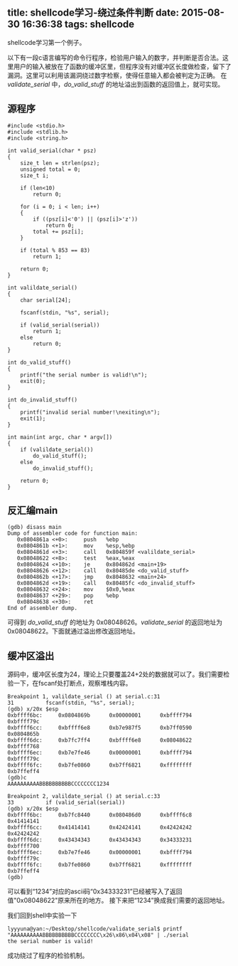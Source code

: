 title: shellcode学习-绕过条件判断
date: 2015-08-30 16:36:38
tags: shellcode
---

shellcode学习第一个例子。

以下有一段c语言编写的命令行程序，检验用户输入的数字，并判断是否合法。这里用户的输入被放在了函数的缓冲区里，但程序没有对缓冲区长度做检查，留下了漏洞。这里可以利用该漏洞绕过数字检察，使得任意输入都会被判定为正确。
在 _validate_serial_ 中，_do_valid_stuff_ 的地址溢出到函数的返回值上，就可实现。

## 源程序

    #include <stdio.h>
    #include <stdlib.h>
    #include <string.h>
    
    int valid_serial(char * psz)
    {
        size_t len = strlen(psz);
        unsigned total = 0;
        size_t i;
    
        if (len<10)
            return 0;
    
        for (i = 0; i < len; i++)
        {
            if ((psz[i]<'0') || (psz[i]>'z'))
                return 0;
            total += psz[i];
        }
    
        if (total % 853 == 83)
            return 1;
    
        return 0;    
    }
    
    int valildate_serial()
    {
        char serial[24];
    
        fscanf(stdin, "%s", serial);
    
        if (valid_serial(serial))
            return 1;
        else
            return 0;
    }
    
    int do_valid_stuff()
    {
        printf("the serial number is valid!\n");
        exit(0);
    }
    
    int do_invalid_stuff()
    {
        printf("invalid serial number!\nexiting\n");
        exit(1);
    }
    
    int main(int argc, char * argv[])
    {
        if (valildate_serial())
            do_valid_stuff();
        else
            do_invalid_stuff();
    
        return 0;
    }

## 反汇编main

    (gdb) disass main
    Dump of assembler code for function main:
       0x0804861a <+0>:     push   %ebp
       0x0804861b <+1>:     mov    %esp,%ebp
       0x0804861d <+3>:     call   0x804859f <valildate_serial>
       0x08048622 <+8>:     test   %eax,%eax
       0x08048624 <+10>:    je     0x804862d <main+19>
       0x08048626 <+12>:    call   0x80485de <do_valid_stuff>
       0x0804862b <+17>:    jmp    0x8048632 <main+24>
       0x0804862d <+19>:    call   0x80485fc <do_invalid_stuff>
       0x08048632 <+24>:    mov    $0x0,%eax
       0x08048637 <+29>:    pop    %ebp
       0x08048638 <+30>:    ret
    End of assembler dump.
    
可得到 _do_valid_stuff_ 的地址为 0x08048626。_validate_serial_ 的返回地址为 0x08048622。下面就通过溢出修改返回地址。

## 缓冲区溢出

源码中，缓冲区长度为24，理论上只要覆盖24+2处的数据就可以了。我们需要检验一下，在fscanf处打断点，观察堆栈内容。

    Breakpoint 1, valildate_serial () at serial.c:31
    31          fscanf(stdin, "%s", serial);
    (gdb) x/20x $esp
    0xbffff6bc:     0x0804869b      0x00000001      0xbffff794      0xbffff79c
    0xbffff6cc:     0xbffff6e8      0xb7e987f5      0xb7ff0590      0x0804865b
    0xbffff6dc:     0xb7fc7ff4      0xbffff6e8      0x08048622      0xbffff768
    0xbffff6ec:     0xb7e7fe46      0x00000001      0xbffff794      0xbffff79c
    0xbffff6fc:     0xb7fe0860      0xb7ff6821      0xffffffff      0xb7ffeff4
    (gdb)c
    AAAAAAAAAABBBBBBBBBBCCCCCCCC1234
    
    Breakpoint 2, valildate_serial () at serial.c:33
    33          if (valid_serial(serial))
    (gdb) x/20x $esp
    0xbffff6bc:     0xb7fc8440      0x080486d0      0xbffff6c8      0x41414141
    0xbffff6cc:     0x41414141      0x42424141      0x42424242      0x42424242
    0xbffff6dc:     0x43434343      0x43434343      0x34333231      0xbffff700
    0xbffff6ec:     0xb7e7fe46      0x00000001      0xbffff794      0xbffff79c
    0xbffff6fc:     0xb7fe0860      0xb7ff6821      0xffffffff      0xb7ffeff4
    (gdb)

可以看到“1234”对应的ascii码“0x34333231”已经被写入了返回值"0x08048622"原来所在的地方。
接下来把“1234”换成我们需要的返回地址。

我们回到shell中实验一下

    lyyyuna@yan:~/Desktop/shellcode/validate_serial$ printf "AAAAAAAAAABBBBBBBBBBCCCCCCCC\x26\x86\x04\x08" | ./serial
    the serial number is valid!

成功绕过了程序的检验机制。
